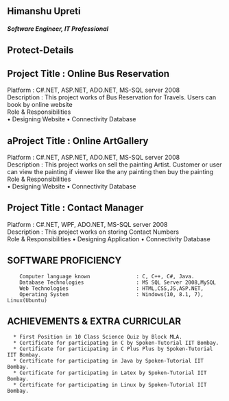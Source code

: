 ## Himanshu Upreti
##### Software Engineer, IT Professional

## Protect-Details
 
## Project Title :           Online Bus Reservation
Platform : 	                 C#.NET, ASP.NET, ADO.NET, MS-SQL server 2008\
Description :	               This project works of Bus Reservation for Travels. Users can book by online website\
Role & Responsibilities\
                  	•	Designing Website
                 	 •	Connectivity Database

## aProject Title :           Online ArtGallery
Platform : 	                  C#.NET, ASP.NET, ADO.NET, MS-SQL server 2008\
Description :	                This project works on sell the painting Artist. Customer or user can view the painting if viewer like the                               any painting then buy the painting\
Role & Responsibilities\
                  	•	Designing Website
                 	 •	Connectivity Database

## Project Title :           Contact Manager
Platform :                   C#.NET, WPF, ADO.NET, MS-SQL server 2008\
Description :	               This project works on storing Contact Numbers\
Role & Responsibilities
              		•	Designing Application
              		•	Connectivity Database

## SOFTWARE PROFICIENCY
        Computer language known               : C, C++, C#, Java.
        Database Technologies                 : MS SQL Server 2008,MySQL
        Web Technologies                      : HTML,CSS,JS,ASP.NET,
        Operating System                      : Windows(10, 8.1, 7), Linux(Ubuntu)

## ACHIEVEMENTS & EXTRA CURRICULAR
      * First Position in 10 Class Science Quiz by Block MLA.
      * Certificate for participating in C by Spoken-Tutorial IIT Bombay. 
      * Certificate for participating in C Plus Plus by Spoken-Tutorial IIT Bombay. 
      * Certificate for participating in Java by Spoken-Tutorial IIT Bombay. 
      * Certificate for participating in Latex by Spoken-Tutorial IIT Bombay. 
      * Certificate for participating in Linux by Spoken-Tutorial IIT Bombay. 
